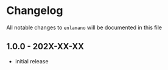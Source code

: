 # Changelog

All notable changes to `enlamano` will be documented in this file

## 1.0.0 - 202X-XX-XX

- initial release
